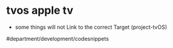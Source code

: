 # tvos apple tv
* some things will not Link to the correct Target (project-tvOS)

#department/development/codesnippets